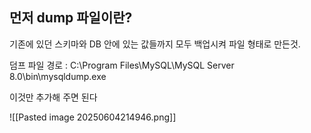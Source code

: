 ## 먼저 dump 파일이란?
기존에 있던 스키마와 DB 안에 있는 값들까지 모두 백업시켜 파일 형태로 만든것.



덤프 파일 경로 :
C:\Program Files\MySQL\MySQL Server 8.0\bin\mysqldump.exe 

이것만 추가해 주면 된다

![[Pasted image 20250604214946.png]]
